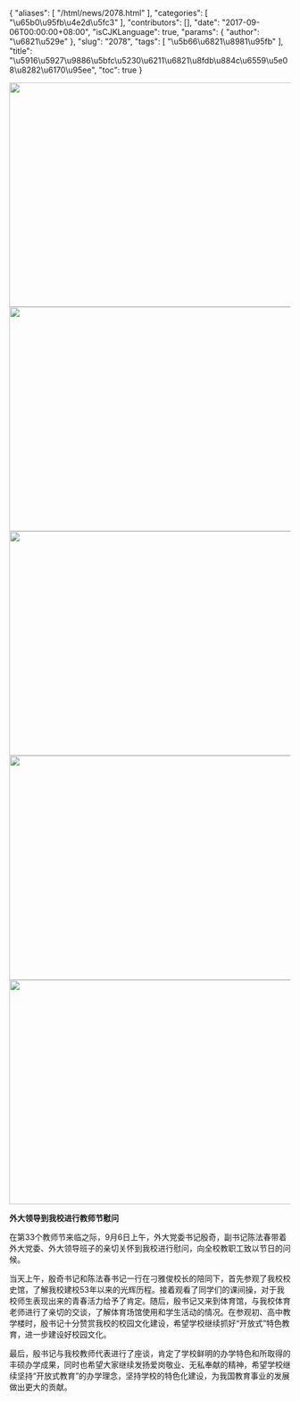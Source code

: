 {
    "aliases": [
        "/html/news/2078.html"
    ],
    "categories": [
        "\u65b0\u95fb\u4e2d\u5fc3"
    ],
    "contributors": [],
    "date": "2017-09-06T00:00:00+08:00",
    "isCJKLanguage": true,
    "params": {
        "author": "\u6821\u529e"
    },
    "slug": "2078",
    "tags": [
        "\u5b66\u6821\u8981\u95fb"
    ],
    "title": "\u5916\u5927\u9886\u5bfc\u5230\u6211\u6821\u8fdb\u884c\u6559\u5e08\u8282\u6170\u95ee",
    "toc": true
}


<img
    src="https://cdn.tfls.online/mirror/full/5e52b7e1c6874be8d89a174454709618bd99f578.jpg"
    style="display:block;margin-left:auto;margin-right:auto;"
    decoding="async"
    fetchpriority="auto"
    loading="lazy"
    height="401"
    width="600"
/>
<img
    src="https://cdn.tfls.online/mirror/full/2f4638abceff66c6ffca47d2bc86da234433141d.jpg"
    style="display:block;margin-left:auto;margin-right:auto;"
    decoding="async"
    fetchpriority="auto"
    loading="lazy"
    height="401"
    width="600"
/>
<img
    src="https://cdn.tfls.online/mirror/full/86f08b7b6ff41f37a63d96c36624d332710695ee.jpg"
    style="display:block;margin-left:auto;margin-right:auto;"
    decoding="async"
    fetchpriority="auto"
    loading="lazy"
    height="401"
    width="600"
/>
<img
    src="https://cdn.tfls.online/mirror/full/ae9d528b3fd1f543a88f695aa32a39c1a12be198.jpg"
    style="display:block;margin-left:auto;margin-right:auto;"
    decoding="async"
    fetchpriority="auto"
    loading="lazy"
    height="401"
    width="600"
/>
<img
    src="https://cdn.tfls.online/mirror/full/7281df5f08f0c5f94b212fcac9162d4052a3aa9a.jpg"
    style="display:block;margin-left:auto;margin-right:auto;"
    decoding="async"
    fetchpriority="auto"
    loading="lazy"
    height="401"
    width="600"
/>




  





**外大领导到我校进行教师节慰问**




在第33个教师节来临之际，9月6日上午，外大党委书记殷奇，副书记陈法春带着外大党委、外大领导班子的亲切关怀到我校进行慰问，向全校教职工致以节日的问候。




当天上午，殷奇书记和陈法春书记一行在刁雅俊校长的陪同下，首先参观了我校校史馆，了解我校建校53年以来的光辉历程。接着观看了同学们的课间操，对于我校师生表现出来的青春活力给予了肯定。随后，殷书记又来到体育馆，与我校体育老师进行了亲切的交谈，了解体育场馆使用和学生活动的情况。在参观初、高中教学楼时，殷书记十分赞赏我校的校园文化建设，希望学校继续抓好“开放式”特色教育，进一步建设好校园文化。




最后，殷书记与我校教师代表进行了座谈，肯定了学校鲜明的办学特色和所取得的丰硕办学成果，同时也希望大家继续发扬爱岗敬业、无私奉献的精神，希望学校继续坚持“开放式教育”的办学理念，坚持学校的特色化建设，为我国教育事业的发展做出更大的贡献。




  



